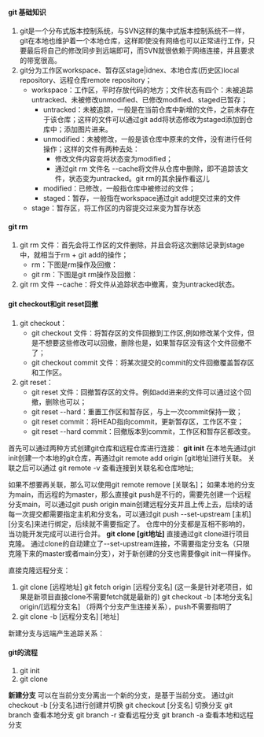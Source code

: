 #### git 基础知识
1. git是一个分布式版本控制系统，与SVN这样的集中式版本控制系统不一样，git在本地也维护着一个本地仓库，这样即使没有网络也可以正常进行工作，只要最后将自己的修改同步到远端即可，而SVN就很依赖于网络连接，并且要求的带宽很高。
2. git分为工作区workspace、暂存区stage|idnex、本地仓库(历史区)local repository、远程仓库remote repository；
    + workspace：工作区，平时存放代码的地方；文件状态有四个：未被追踪untracked、未被修改unmodified、已修改modified、staged已暂存；
        - untracked：未被追踪，一般是在当前仓库中新增的文件，之前未存在于该仓库；这样的文件可以通过git add将状态修改为staged添加到仓库中；添加图片进来。
        - unmodified：未被修改，一般是该仓库中原来的文件，没有进行任何操作；这样的文件有两种去处：
            + 修改文件内容变将状态变为modified；
            + 通过git rm 文件名 --cache将文件从仓库中删除，即不追踪该文件，状态变为untracked。git rm的其余操作看这儿
        - modified：已修改，一般指仓库中被修过的文件；
        - staged：暂存，一般指在workspace通过git add提交过来的文件
    + stage：暂存区，将工作区的内容提交过来变为暂存状态


#### git rm
1. git rm 文件：首先会将工作区的文件删除，并且会将这次删除记录到stage中，就相当于rm + git add的操作；
    + rm：下图是rm操作及回撤：
    + git rm：下图是git rm操作及回撤：
2. git rm 文件 --cache：将文件从追踪状态中撤离，变为untracked状态。

#### git checkout和git reset回撤
1. git checkout：
    + git checkout 文件：将暂存区的文件回撤到工作区,例如修改某个文件，但是不想要这些修改可以回撤，删除也是，如果暂存区没有这个文件回撤不了；
    + git checkout commit 文件：将某次提交的commit的文件回撤覆盖暂存区和工作区。
2. git reset：
    + git reset 文件：回撤暂存区的文件。例如add进来的文件可以通过这个回撤，删除也可以；
    + git reset --hard：重置工作区和暂存区，与上一次commit保持一致；
    + git reset commit：将HEAD指向commit，更新暂存区，工作区不变；
    + git reset --hard commit：回撤版本到commit，工作区和暂存区都改变。


首先可以通过两种方式创建git仓库和远程仓库进行连接：
**git init**
在本地先通过git init创建一个本地的git仓库，再通过git remote add origin [git地址]进行关联。
关联之后可以通过 git remote -v 查看连接到关联名和仓库地址;
<!-- TODO 将图片加进来 -->
如果不想要再关联，那么可以使用git remote remove [关联名]；
如果本地的分支为main，而远程的为master，那么直接git push是不行的，需要先创建一个远程分支main，可以通过git push origin main创建远程分支并且上传上去，后续的话每一次提交都需要指定主机和分支名，可以通过git push --set-upstream [主机] [分支名]来进行绑定，后续就不需要指定了。
仓库中的分支都是互相不影响的，当功能开发完成可以进行合并。
**git clone [git地址]**
直接通过git clone进行项目克隆。
通过clone的自动建立了--set-upstream连接，不需要指定分支名（只限克隆下来的master或者main分支），对于新创建的分支也需要像git init一样操作。

直接克隆远程分支：

1. git clone [远程地址] 
   git fetch origin [远程分支名] (这一条是针对老项目，如果是新项目直接clone不需要fetch就是最新的)
    git checkout -b [本地分支名] origin/[远程分支名] （将两个分支产生连接关系），push不需要指明了
2. git clone -b [远程分支名] [地址]

新建分支与远端产生追踪关系：

#### git的流程
1. git init 
2. git clone 



**新建分支**
可以在当前分支分离出一个新的分支，是基于当前分支。
通过git checkout -b [分支名]进行创建并切换
git checkout [分支名] 切换分支
git branch 查看本地分支
git branch -r 查看远程分支
git branch -a 查看本地和远程分支